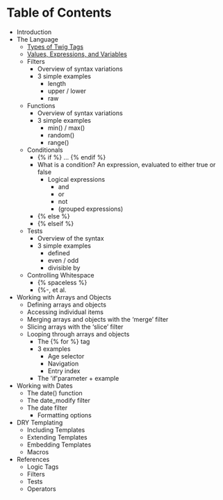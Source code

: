 # Table of Contents

- Introduction
- The Language
	- [Types of Twig Tags](types-of-tags.md)
	- [Values, Expressions, and Variables](values-expressions-and-variables.md)
	- Filters
		- Overview of syntax variations
		- 3 simple examples
			- length
			- upper / lower
			- raw
	- Functions
		- Overview of syntax variations
		- 3 simple examples
			- min() / max()
			- random()
			- range()
	- Conditionals
		- {% if %} ... {% endif %}
		- What is a condition?
			  An expression, evaluated to either true or false
			- Logical expressions
				- and
				- or
				- not
				- (grouped expressions)
		- {% else %}
		- {% elseif %}
	- Tests
		- Overview of the syntax
		- 3 simple examples
			- defined
			- even / odd
			- divisible by
	- Controlling Whitespace
		- {% spaceless %}
		- {%-, et al.
- Working with Arrays and Objects
	- Defining arrays and objects
	- Accessing individual items
	- Merging arrays and objects with the ‘merge’ filter
	- Slicing arrays with the ‘slice’ filter
	- Looping through arrays and objects
		- The {% for %} tag
		- 3 examples
			- Age selector
			- Navigation
			- Entry index
		- The 'if'parameter + example
- Working with Dates
	- The date() function
	- The date_modify filter
	- The date filter
		- Formatting options
- DRY Templating
	* Including Templates
	* Extending Templates
	* Embedding Templates
	- Macros
- References
	- Logic Tags
	- Filters
	- Tests
	- Operators
